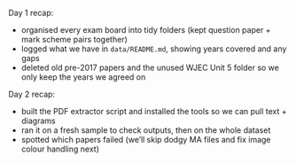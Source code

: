 Day 1 recap:
- organised every exam board into tidy folders (kept question paper + mark scheme pairs together)
- logged what we have in `data/README.md`, showing years covered and any gaps
- deleted old pre-2017 papers and the unused WJEC Unit 5 folder so we only keep the years we agreed on

Day 2 recap:
- built the PDF extractor script and installed the tools so we can pull text + diagrams
- ran it on a fresh sample to check outputs, then on the whole dataset
- spotted which papers failed (we’ll skip dodgy MA files and fix image colour handling next)